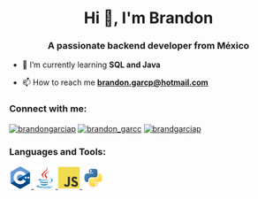 <h1 align="center">Hi 👋, I'm Brandon</h1>
<h3 align="center">A passionate backend developer from México</h3>

- 🌱 I’m currently learning **SQL and Java**

- 📫 How to reach me **brandon.garcp@hotmail.com**

<h3 align="left">Connect with me:</h3>
<p align="left">
<a href="https://linkedin.com/in/brandongarciap" target="blank"><img align="center" src="https://raw.githubusercontent.com/rahuldkjain/github-profile-readme-generator/master/src/images/icons/Social/linked-in-alt.svg" alt="brandongarciap" height="30" width="40" /></a>
<a href="https://instagram.com/brandon_garcc" target="blank"><img align="center" src="https://raw.githubusercontent.com/rahuldkjain/github-profile-readme-generator/master/src/images/icons/Social/instagram.svg" alt="brandon_garcc" height="30" width="40" /></a>
<a href="https://www.codechef.com/users/brandgarciap" target="blank"><img align="center" src="https://cdn.jsdelivr.net/npm/simple-icons@3.1.0/icons/codechef.svg" alt="brandgarciap" height="30" width="40" /></a>
</p>

<h3 align="left">Languages and Tools:</h3>
<p align="left"> <a href="https://www.w3schools.com/cpp/" target="_blank" rel="noreferrer"> <img src="https://raw.githubusercontent.com/devicons/devicon/master/icons/cplusplus/cplusplus-original.svg" alt="cplusplus" width="40" height="40"/> </a> <a href="https://www.java.com" target="_blank" rel="noreferrer"> <img src="https://raw.githubusercontent.com/devicons/devicon/master/icons/java/java-original.svg" alt="java" width="40" height="40"/> </a> <a href="https://developer.mozilla.org/en-US/docs/Web/JavaScript" target="_blank" rel="noreferrer"> <img src="https://raw.githubusercontent.com/devicons/devicon/master/icons/javascript/javascript-original.svg" alt="javascript" width="40" height="40"/> </a> <a href="https://www.python.org" target="_blank" rel="noreferrer"> <img src="https://raw.githubusercontent.com/devicons/devicon/master/icons/python/python-original.svg" alt="python" width="40" height="40"/> </a> </p>
